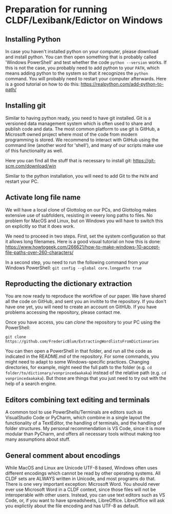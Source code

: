 # Preparation for running CLDF/Lexibank/Edictor on Windows

## Installing Python

In case you haven't installed python on your computer, please download and install python. You can then open something that is probably called 'Windows PowerShell' and test whether the code `python --version` works. If this is not the case, you probably need to add python to your `PATH`, which means adding python to the system so that it recognizes the `python` command. You will probably need to restart your computer afterwards. Here is a good tutorial on how to do this: <https://realpython.com/add-python-to-path/>

## Installing git

Similar to having python ready, you need to have git installed. Git is a versioned data management system which is often used to share and publish code and data. The most common platform to use git is GitHub, a Microsoft owned project where most of the code from modern programming is stored. We recommend to interact with GitHub using the command line (another word for 'shell'), and many of our scripts make use of this functionality as well.

Here you can find all the stuff that is necessary to install git: <https://git-scm.com/download/win>

Similar to the python installation, you will need to add Git to the `PATH` and restart your PC.

## Activate long file name

We will have a local clone of Glottolog on our PCs, and Glottolog makes extensive use of subfolders, resisting in veeery long paths to files. No problem for MacOS and Linux, but on Windows you will have to switch this on explicitly so that it does work.

We need to proceed in two steps. First, set the system configuration so that it allows long filenames. Here is a good visual tutorial on how this is done: <https://www.howtogeek.com/266621/how-to-make-windows-10-accept-file-paths-over-260-characters/>

In a second step, you need to run the following command from your Windows PowerShell:
`git config --global core.longpaths true`

## Reproducting the dictionary extraction

You are now ready to reproduce the workflow of our paper. We have shared all the code on GitHub, and sent you an invitite to the repository. If you don't have one yet, you will need to create an account on GitHUb. If you have problems accessing the repository, please contact me.

Once you have access, you can _clone_ the repository to your PC using the PowerShell:

`git clone https://github.com/FredericBlum/ExtractingWordlistsFromDictionaries`

You can then open a PowerShell in that folder, and run all the code as indicated in the README.md of the repository. For some commands, you might need to adapt to some Windows-specific practices. Changing directories, for example, might need the full path to the folder (e.g. `cd folder/to/dictionary/vonprincedaakaka`) instead of the relative path (e.g. `cd vonprincedaakaka`). But those are things that you just need to try out with the help of a search engine.

## Editors combining text editing and terminals

A common tool to use PowerShells/Terminals are editors such as VisualStudio Code or PyCharm, which combine in a single layout the functionality of a TextEditor, the handling of terminals, and the handling of folder structures. My personal recommendation is VS Code, since it is more modular than PyCharm, and offers all necessary tools without making too many assumptions about stuff.

## General comment about encodings

While MacOS and Linux are Unicode UTF-8 based, Windows often uses different encodings which cannot be read by other operating systems. All CLDF sets are ALWAYS written in Unicode, and most programs do that. There is one very important exception: Microsoft Word. You should never ever use Microsoft Word in a CLDF context, since those files will not be interoperable with other users. Instead, you can use text editors such as VS Code, or, if you want to have spreadsheets, LibreOffice. LibreOffice will ask you explictily about the file encoding and has UTF-8 as default.
